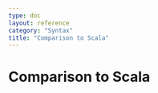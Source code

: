 ```yaml
---
type: doc
layout: reference
category: "Syntax"
title: "Comparison to Scala"
---
```


# Comparison to Scala
